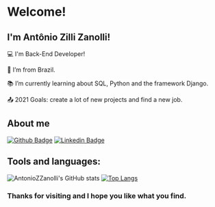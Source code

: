 # Welcome!

 

## I'm Antônio Zilli Zanolli!

 

:computer: I'm Back-End Developer!

:house_with_garden: I’m from Brazil.

:books: I’m currently learning about SQL, Python and the framework Django.

:outbox_tray: 2021 Goals: create a lot of new projects and find a new job.

## About me

[![Github Badge](https://img.shields.io/badge/-Github-000?style=flat-square&logo=Github&logoColor=white&link=LINK_GIT)](https://github.com/AntonioZZanolli)
[![Linkedin Badge](https://img.shields.io/badge/LinkedIn-0077B5?style=for-the-badge&logo=linkedin&logoColor=white)](https://www.linkedin.com/in/antonio-zilli-zanolli-6a7538220)

## Tools and languages:

![AntonioZZanolli's GitHub stats](https://github-readme-stats.vercel.app/api?username=AntonioZZanolli&show_icons=true&theme=white)
[![Top Langs](https://github-readme-stats.vercel.app/api/top-langs/?username=AntonioZZanolli)](https://github.com/AntonioZZanolli/github-readme-stats)


### Thanks for visiting and I hope you like what you find.
